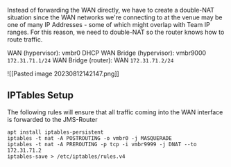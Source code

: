 Instead of forwarding the WAN directly, we have to create a double-NAT situation since the WAN networks we're connecting to at the venue may be one of many IP Addresses - some of which might overlap with Team IP ranges. For this reason, we need to double-NAT so the router knows how to route traffic.

WAN (hypervisor): vmbr0 DHCP
WAN Bridge (hypervisor): vmbr9000 `172.31.71.1/24`
WAN Bridge (router): WAN `172.31.71.2/24`

![[Pasted image 20230812142147.png]]

## IPTables Setup
The following rules will ensure that all traffic coming into the WAN interface is forwarded to the JMS-Router
```
apt install iptables-persistent
iptables -t nat -A POSTROUTING -o vmbr0 -j MASQUERADE
iptables -t nat -A PREROUTING -p tcp -i vmbr9999 -j DNAT --to 172.31.71.2
iptables-save > /etc/iptables/rules.v4
```
